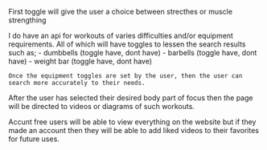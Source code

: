 First toggle will give the user a choice between strecthes or muscle strengthing

I do have an api for workouts of varies difficulties and/or equipment requirements. 
    All of which will have toggles to lessen the search results such as;
        - dumbbells (toggle have, dont have)
        - barbells (toggle have, dont have)
        - weight bar (toggle have, dont have)

    Once the equipment toggles are set by the user, then the user can search more accurately to their needs.

After the user has selected their desired body part of focus then the page will be directed to videos or diagrams of such workouts.

Accunt free users will be able to view everything on the website but if they made an account then they will be able to add liked videos to their favorites for future uses.

